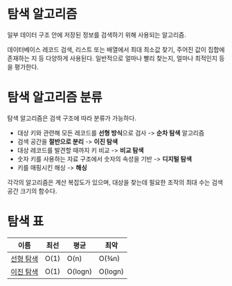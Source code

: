 # 탐색 알고리즘

일부 데이터 구조 안에 저장된 정보를 검색하기 위해 사용되는 알고리즘.

데이터베이스 레코드 검색, 리스트 또는 배열에서 최대 최소값 찾기, 주어진 값이 집합에 존재하는 지 등 다양하게 사용된다.
일반적으로 얼마나 빨리 찾는지, 얼마나 최적인지 등을 평가한다.


# 탐색 알고리즘 분류

탐색 알고리즘은 검색 구조에 따라 분류가 가능하다.

- 대상 키와 관련해 모든 레코드를 **선형 방식**으로 검사 -> **순차 탐색** 알고리즘
- 검색 공간을 **절반으로 분리** -> **이진 탐색**
- 대상 레코드를 발견할 때까지 키 비교 -> **비교 탐색**
- 숫자 키를 사용하는 자료 구조에서 숫자의 속성을 기반 -> **디지털 탐색**
- 키를 매핑시킨 해싱 -> **해싱**

각각의 알고리즘은 계산 복잡도가 있으며, 대상을 찾는데 필요한 조작의 최대 수는 검색 공간 크기의 함수다.

# 탐색 표

이름|최선|평균|최악|
---|---|---|---|
[선형 탐색](/Algorithm/Search/Linear%20Search%20개념.md)|O(1)|O(n)|O(¾n)|
[이진 탐색](/Algorithm/Search/Binary%20Search.md)|O(1)|O(logn)|O(logn)|
